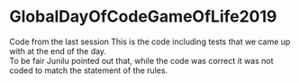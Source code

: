 # GlobalDayOfCodeGameOfLife2019
Code from the last session
This is the code including tests that we came up with at the end of the day.  
To be fair Junilu pointed out that, while the code was correct
it was not coded to match the statement of the rules.
